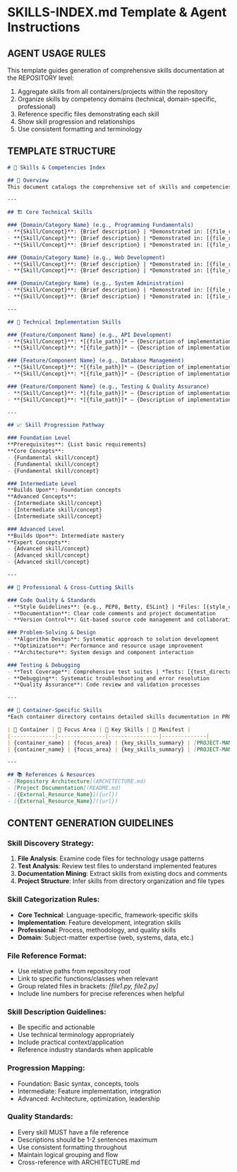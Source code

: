 # SKILLS-INDEX.md Template & Agent Instructions

## AGENT USAGE RULES
This template guides generation of comprehensive skills documentation at the REPOSITORY level:
1. Aggregate skills from all containers/projects within the repository
2. Organize skills by competency domains (technical, domain-specific, professional)
3. Reference specific files demonstrating each skill
4. Show skill progression and relationships
5. Use consistent formatting and terminology

## TEMPLATE STRUCTURE

```markdown
# 🎯 Skills & Competencies Index

## 📖 Overview
This document catalogs the comprehensive set of skills and competencies developed across all projects in this repository. It serves as a reference for learners, educators, and professionals to understand the scope and depth of skills acquired.

---

## 🏗️ Core Technical Skills

### {Domain/Category Name} (e.g., Programming Fundamentals)
- **{Skill/Concept}**: {Brief description} | *Demonstrated in: [{file_reference}]*
- **{Skill/Concept}**: {Brief description} | *Demonstrated in: [{file_reference}]*
- **{Skill/Concept}**: {Brief description} | *Demonstrated in: [{file_reference}]*

### {Domain/Category Name} (e.g., Web Development)
- **{Skill/Concept}**: {Brief description} | *Demonstrated in: [{file_reference}]*
- **{Skill/Concept}**: {Brief description} | *Demonstrated in: [{file_reference}]*

### {Domain/Category Name} (e.g., System Administration)
- **{Skill/Concept}**: {Brief description} | *Demonstrated in: [{file_reference}]*
- **{Skill/Concept}**: {Brief description} | *Demonstrated in: [{file_reference}]*

---

## 🔧 Technical Implementation Skills

### {Feature/Component Name} (e.g., API Development)
- **{Skill/Concept}**: *[{file_path}]* – {Description of implementation}
- **{Skill/Concept}**: *[{file_path}]* – {Description of implementation}

### {Feature/Component Name} (e.g., Database Management)
- **{Skill/Concept}**: *[{file_path}]* – {Description of implementation}
- **{Skill/Concept}**: *[{file_path}]* – {Description of implementation}

### {Feature/Component Name} (e.g., Testing & Quality Assurance)
- **{Skill/Concept}**: *[{file_path}]* – {Description of implementation}
- **{Skill/Concept}**: *[{file_path}]* – {Description of implementation}

---

## 📈 Skill Progression Pathway

### Foundation Level
**Prerequisites**: {List basic requirements}
**Core Concepts**: 
- {Fundamental skill/concept}
- {Fundamental skill/concept}
- {Fundamental skill/concept}

### Intermediate Level  
**Builds Upon**: Foundation concepts
**Advanced Concepts**:
- {Intermediate skill/concept}
- {Intermediate skill/concept}
- {Intermediate skill/concept}

### Advanced Level
**Builds Upon**: Intermediate mastery
**Expert Concepts**:
- {Advanced skill/concept}
- {Advanced skill/concept}
- {Advanced skill/concept}

---

## 🌟 Professional & Cross-Cutting Skills

### Code Quality & Standards
- **Style Guidelines**: {e.g., PEP8, Betty, ESLint} | *Files: [{style_config_files}]*
- **Documentation**: Clear code comments and project documentation
- **Version Control**: Git-based source code management and collaboration

### Problem-Solving & Design
- **Algorithm Design**: Systematic approach to solution development
- **Optimization**: Performance and resource usage improvement
- **Architecture**: System design and component interaction

### Testing & Debugging
- **Test Coverage**: Comprehensive test suites | *Tests: [{test_directories}]*
- **Debugging**: Systematic troubleshooting and error resolution
- **Quality Assurance**: Code review and validation processes

---

## 🔗 Container-Specific Skills
*Each container directory contains detailed skills documentation in PROJECT-MANIFEST.md*

| 📂 Container | 🎯 Focus Area | 📝 Key Skills | 📄 Manifest |
|--------------|---------------|----------------|--------------|
| {container_name} | {focus_area} | {key_skills_summary} | [PROJECT-MANIFEST.md]({path}) |
| {container_name} | {focus_area} | {key_skills_summary} | [PROJECT-MANIFEST.md]({path}) |

---

## 📚 References & Resources
- [Repository Architecture](ARCHITECTURE.md)
- [Project Documentation](README.md)
- [{External_Resource_Name}]({url})
- [{External_Resource_Name}]({url})
```

## CONTENT GENERATION GUIDELINES

### Skill Discovery Strategy:
1. **File Analysis**: Examine code files for technology usage patterns
2. **Test Analysis**: Review test files to understand implemented features
3. **Documentation Mining**: Extract skills from existing docs and comments
4. **Project Structure**: Infer skills from directory organization and file types

### Skill Categorization Rules:
- **Core Technical**: Language-specific, framework-specific skills
- **Implementation**: Feature development, integration skills  
- **Professional**: Process, methodology, and quality skills
- **Domain**: Subject-matter expertise (web, systems, data, etc.)

### File Reference Format:
- Use relative paths from repository root
- Link to specific functions/classes when relevant
- Group related files in brackets: *[file1.py, file2.py]*
- Include line numbers for precise references when helpful

### Skill Description Guidelines:
- Be specific and actionable
- Use technical terminology appropriately
- Include practical context/application
- Reference industry standards when applicable

### Progression Mapping:
- Foundation: Basic syntax, concepts, tools
- Intermediate: Feature implementation, integration
- Advanced: Architecture, optimization, leadership

### Quality Standards:
- Every skill MUST have a file reference
- Descriptions should be 1-2 sentences maximum
- Use consistent formatting throughout
- Maintain logical grouping and flow
- Cross-reference with ARCHITECTURE.md
